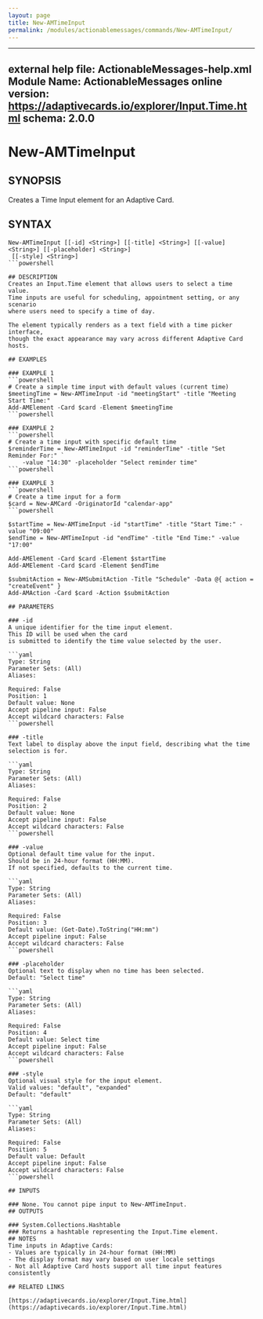 ```yaml
---
layout: page
title: New-AMTimeInput
permalink: /modules/actionablemessages/commands/New-AMTimeInput/
---
```


---
external help file: ActionableMessages-help.xml
Module Name: ActionableMessages
online version: https://adaptivecards.io/explorer/Input.Time.html
schema: 2.0.0
---

# New-AMTimeInput

## SYNOPSIS
Creates a Time Input element for an Adaptive Card.

## SYNTAX

```
New-AMTimeInput [[-id] <String>] [[-title] <String>] [[-value] <String>] [[-placeholder] <String>]
 [[-style] <String>]
```powershell

## DESCRIPTION
Creates an Input.Time element that allows users to select a time value.
Time inputs are useful for scheduling, appointment setting, or any scenario
where users need to specify a time of day.

The element typically renders as a text field with a time picker interface,
though the exact appearance may vary across different Adaptive Card hosts.

## EXAMPLES

### EXAMPLE 1
```powershell
# Create a simple time input with default values (current time)
$meetingTime = New-AMTimeInput -id "meetingStart" -title "Meeting Start Time:"
Add-AMElement -Card $card -Element $meetingTime
```powershell

### EXAMPLE 2
```powershell
# Create a time input with specific default time
$reminderTime = New-AMTimeInput -id "reminderTime" -title "Set Reminder For:" `
    -value "14:30" -placeholder "Select reminder time"
```powershell

### EXAMPLE 3
```powershell
# Create a time input for a form
$card = New-AMCard -OriginatorId "calendar-app"
```powershell

$startTime = New-AMTimeInput -id "startTime" -title "Start Time:" -value "09:00"
$endTime = New-AMTimeInput -id "endTime" -title "End Time:" -value "17:00"

Add-AMElement -Card $card -Element $startTime
Add-AMElement -Card $card -Element $endTime

$submitAction = New-AMSubmitAction -Title "Schedule" -Data @{ action = "createEvent" }
Add-AMAction -Card $card -Action $submitAction

## PARAMETERS

### -id
A unique identifier for the time input element.
This ID will be used when the card
is submitted to identify the time value selected by the user.

```yaml
Type: String
Parameter Sets: (All)
Aliases:

Required: False
Position: 1
Default value: None
Accept pipeline input: False
Accept wildcard characters: False
```powershell

### -title
Text label to display above the input field, describing what the time selection is for.

```yaml
Type: String
Parameter Sets: (All)
Aliases:

Required: False
Position: 2
Default value: None
Accept pipeline input: False
Accept wildcard characters: False
```powershell

### -value
Optional default time value for the input.
Should be in 24-hour format (HH:MM).
If not specified, defaults to the current time.

```yaml
Type: String
Parameter Sets: (All)
Aliases:

Required: False
Position: 3
Default value: (Get-Date).ToString("HH:mm")
Accept pipeline input: False
Accept wildcard characters: False
```powershell

### -placeholder
Optional text to display when no time has been selected.
Default: "Select time"

```yaml
Type: String
Parameter Sets: (All)
Aliases:

Required: False
Position: 4
Default value: Select time
Accept pipeline input: False
Accept wildcard characters: False
```powershell

### -style
Optional visual style for the input element.
Valid values: "default", "expanded"
Default: "default"

```yaml
Type: String
Parameter Sets: (All)
Aliases:

Required: False
Position: 5
Default value: Default
Accept pipeline input: False
Accept wildcard characters: False
```powershell

## INPUTS

### None. You cannot pipe input to New-AMTimeInput.
## OUTPUTS

### System.Collections.Hashtable
### Returns a hashtable representing the Input.Time element.
## NOTES
Time inputs in Adaptive Cards:
- Values are typically in 24-hour format (HH:MM)
- The display format may vary based on user locale settings
- Not all Adaptive Card hosts support all time input features consistently

## RELATED LINKS

[https://adaptivecards.io/explorer/Input.Time.html](https://adaptivecards.io/explorer/Input.Time.html)


